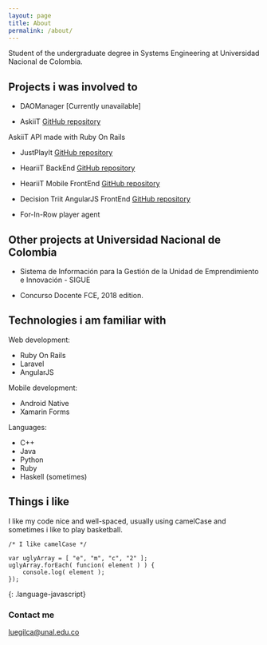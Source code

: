 ```yaml
---
layout: page
title: About
permalink: /about/
---
```


Student of the undergraduate degree in Systems Engineering at Universidad Nacional de Colombia. 

## Projects i was involved to

* DAOManager [Currently unavailable]

* AskiiT [GitHub repository](https://github.com/AskiiT/askiitprojectBE)	

AskiiT API made with Ruby On Rails

* JustPlayIt [GitHub repository](https://github.com/luegilca/JustPlayIt)

* HeariiT BackEnd [GitHub repository](https://github.com/HeariiT/HeariiTProjectBE)

* HeariiT Mobile FrontEnd [GitHub repository](https://github.com/HeariiT/HeariiTProjectFEM)

* Decision Triit AngularJS FrontEnd [GitHub repository]()

* For-In-Row player agent

## Other projects at Universidad Nacional de Colombia

* Sistema de Información para la Gestión de la Unidad de Emprendimiento e Innovación - SIGUE

* Concurso Docente FCE, 2018 edition.

## Technologies i am familiar with

Web development:

* Ruby On Rails
* Laravel
* AngularJS

Mobile development:

* Android Native
* Xamarin Forms

Languages:

* C++
* Java
* Python
* Ruby
* Haskell (sometimes)


## Things i like

I like my code nice and well-spaced, usually using camelCase and sometimes i like to play basketball.

~~~
/* I like camelCase */

var uglyArray = [ "e", "m", "c", "2" ];
uglyArray.forEach( funcion( element ) ) {
	console.log( element );
});
~~~
{: .language-javascript}

### Contact me

[luegilca@unal.edu.co](mailto:luegilca@unal.edu.co)